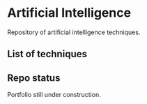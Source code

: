 # Artificial Intelligence

Repository of artificial intelligence techniques.

## List of techniques


## Repo status
Portfolio still under construction.
